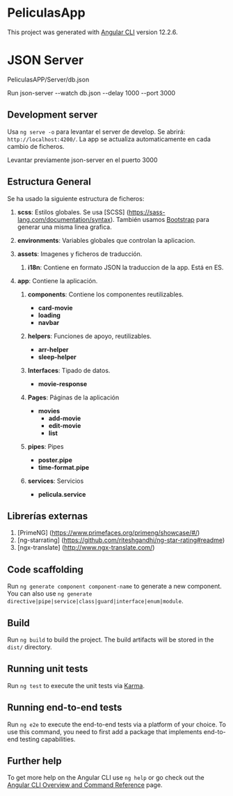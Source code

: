 # PeliculasApp

This project was generated with [Angular CLI](https://github.com/angular/angular-cli) version 12.2.6.

# JSON Server

PeliculasAPP/Server/db.json

Run json-server --watch db.json --delay 1000  --port 3000

## Development server

Usa `ng serve -o` para levantar el server de develop. Se abrirá: `http://localhost:4200/`. La app se actualiza automaticamente en cada cambio de ficheros.

Levantar previamente json-server en el puerto 3000

## Estructura General

Se ha usado la siguiente estructura de ficheros:

1. **scss**: Estilos globales. Se usa [SCSS] (https://sass-lang.com/documentation/syntax). También usamos [Bootstrap](https://getbootstrap.com/docs/5.1/getting-started/introduction/) para generar una misma linea grafica. 

2. **environments**: Variables globales que controlan la aplicacion.

3. **assets**: Imagenes y ficheros de traducción. 
    1. **i18n**: Contiene en formato JSON la traduccion de la app. Está en ES.

4. **app**: Contiene la aplicación.
    1. **components**:  Contiene los componentes reutilizables.
        - **card-movie**
        - **loading**
        - **navbar** 

    2. **helpers**: Funciones de apoyo, reutilizables.
        - **arr-helper**
        - **sleep-helper**

    3. **Interfaces**: Tipado de datos.
        - **movie-response**

    4. **Pages**: Páginas de la aplicación
        - **movies**
          - **add-movie**
          - **edit-movie**
          - **list**

    5. **pipes**: Pipes
        - **poster.pipe**
        - **time-format.pipe**

    6. **services**: Servicios
        - **pelicula.service**   

## Librerías externas

1. [PrimeNG] (https://www.primefaces.org/primeng/showcase/#/)
2. [ng-starrating] (https://github.com/riteshgandhi/ng-star-rating#readme)
3. [ngx-translate] (http://www.ngx-translate.com/)

## Code scaffolding

Run `ng generate component component-name` to generate a new component. You can also use `ng generate directive|pipe|service|class|guard|interface|enum|module`.

## Build

Run `ng build` to build the project. The build artifacts will be stored in the `dist/` directory.

## Running unit tests

Run `ng test` to execute the unit tests via [Karma](https://karma-runner.github.io).

## Running end-to-end tests

Run `ng e2e` to execute the end-to-end tests via a platform of your choice. To use this command, you need to first add a package that implements end-to-end testing capabilities.

## Further help

To get more help on the Angular CLI use `ng help` or go check out the [Angular CLI Overview and Command Reference](https://angular.io/cli) page.
